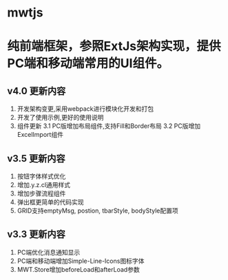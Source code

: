 # mwtjs
纯前端框架，参照ExtJs架构实现，提供PC端和移动端常用的UI组件。
============================================================

v4.0 更新内容
------------------------------------------------------------
1. 开发架构变更,采用webpack进行模块化开发和打包
2. 开发了使用示例,更好的使用说明
3. 组件更新
  3.1 PC版增加布局组件,支持Fill和Border布局
  3.2 PC版增加ExcelImport组件


v3.5 更新内容
------------------------------------------------------------
1. 按钮字体样式优化
2. 增加.y.z.cl通用样式
3. 增加步骤流程组件
4. 弹出框更简单的代码实现
5. GRID支持emptyMsg, postion, tbarStyle, bodyStyle配置项

v3.3 更新内容
------------------------------------------------------------
1. PC端优化消息通知显示
2. PC端和移动端增加Simple-Line-Icons图标字体
3. MWT.Store增加beforeLoad和afterLoad参数


